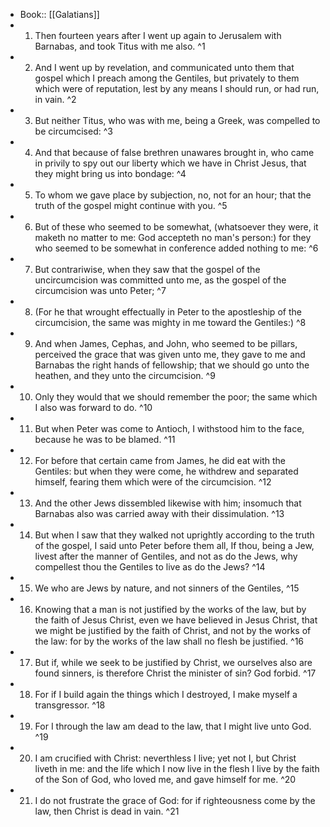 - Book:: [[Galatians]]
- 1. Then fourteen years after I went up again to Jerusalem with Barnabas, and took Titus with me also. ^1
- 2. And I went up by revelation, and communicated unto them that gospel which I preach among the Gentiles, but privately to them which were of reputation, lest by any means I should run, or had run, in vain. ^2
- 3. But neither Titus, who was with me, being a Greek, was compelled to be circumcised: ^3
- 4. And that because of false brethren unawares brought in, who came in privily to spy out our liberty which we have in Christ Jesus, that they might bring us into bondage: ^4
- 5. To whom we gave place by subjection, no, not for an hour; that the truth of the gospel might continue with you. ^5
- 6. But of these who seemed to be somewhat, (whatsoever they were, it maketh no matter to me: God accepteth no man's person:) for they who seemed to be somewhat in conference added nothing to me: ^6
- 7. But contrariwise, when they saw that the gospel of the uncircumcision was committed unto me, as the gospel of the circumcision was unto Peter; ^7
- 8. (For he that wrought effectually in Peter to the apostleship of the circumcision, the same was mighty in me toward the Gentiles:) ^8
- 9. And when James, Cephas, and John, who seemed to be pillars, perceived the grace that was given unto me, they gave to me and Barnabas the right hands of fellowship; that we should go unto the heathen, and they unto the circumcision. ^9
- 10. Only they would that we should remember the poor; the same which I also was forward to do. ^10
- 11. But when Peter was come to Antioch, I withstood him to the face, because he was to be blamed. ^11
- 12. For before that certain came from James, he did eat with the Gentiles: but when they were come, he withdrew and separated himself, fearing them which were of the circumcision. ^12
- 13. And the other Jews dissembled likewise with him; insomuch that Barnabas also was carried away with their dissimulation. ^13
- 14. But when I saw that they walked not uprightly according to the truth of the gospel, I said unto Peter before them all, If thou, being a Jew, livest after the manner of Gentiles, and not as do the Jews, why compellest thou the Gentiles to live as do the Jews? ^14
- 15. We who are Jews by nature, and not sinners of the Gentiles, ^15
- 16. Knowing that a man is not justified by the works of the law, but by the faith of Jesus Christ, even we have believed in Jesus Christ, that we might be justified by the faith of Christ, and not by the works of the law: for by the works of the law shall no flesh be justified. ^16
- 17. But if, while we seek to be justified by Christ, we ourselves also are found sinners, is therefore Christ the minister of sin? God forbid. ^17
- 18. For if I build again the things which I destroyed, I make myself a transgressor. ^18
- 19. For I through the law am dead to the law, that I might live unto God. ^19
- 20. I am crucified with Christ: neverthless I live; yet not I, but Christ liveth in me: and the life which I now live in the flesh I live by the faith of the Son of God, who loved me, and gave himself for me. ^20
- 21. I do not frustrate the grace of God: for if righteousness come by the law, then Christ is dead in vain. ^21
